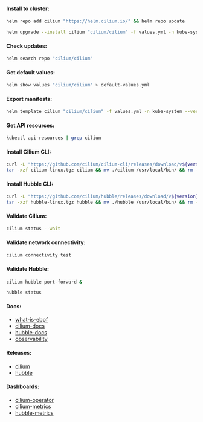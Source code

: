 #### Install to cluster:
```bash
helm repo add cilium "https://helm.cilium.io/" && helm repo update
```
```bash
helm upgrade --install cilium "cilium/cilium" -f values.yml -n kube-system --version "1.15.0"
```

#### Check updates:
```bash
helm search repo "cilium/cilium"
```

#### Get default values:
```bash
helm show values "cilium/cilium" > default-values.yml
```

#### Export manifests:
```bash
helm template cilium "cilium/cilium" -f values.yml -n kube-system --version "1.15.0" > manifests.yml
```

#### Get API resources:
```bash
kubectl api-resources | grep cilium
```

#### Install Cilium CLI:
```bash
curl -L "https://github.com/cilium/cilium-cli/releases/download/v${version}/cilium-linux-amd64.tar.gz" -o cilium-linux.tgz && \
tar -xzf cilium-linux.tgz cilium && mv ./cilium /usr/local/bin/ && rm -f ./cilium-linux.tgz
```

#### Install Hubble CLI:
```bash
curl -L "https://github.com/cilium/hubble/releases/download/v${version}/hubble-linux-amd64.tar.gz" -o hubble-linux.tgz && \
tar -xzf hubble-linux.tgz hubble && mv ./hubble /usr/local/bin/ && rm -f ./hubble-linux.tgz
```

#### Validate Cilium:
```bash
cilium status --wait
```

#### Validate network connectivity:
```bash
cilium connectivity test
```

#### Validate Hubble:
```bash
cilium hubble port-forward &
```
```bash
hubble status
```

#### Docs:
- [what-is-ebpf](https://ebpf.io/what-is-ebpf)
- [cilium-docs](https://docs.cilium.io/en/stable/)
- [hubble-docs](https://github.com/cilium/hubble/blob/master/Documentation/README.md)
- [observability](https://docs.cilium.io/en/stable/observability/metrics/)

#### Releases:
- [cilium](https://github.com/cilium/cilium-cli/releases)
- [hubble](https://github.com/cilium/hubble/releases)

#### Dashboards:
- [cilium-operator](https://grafana.com/grafana/dashboards/16612-cilium-operator/)
- [cilium-metrics](https://grafana.com/grafana/dashboards/16611-cilium-metrics/)
- [hubble-metrics](https://grafana.com/grafana/dashboards/16613-hubble/)
